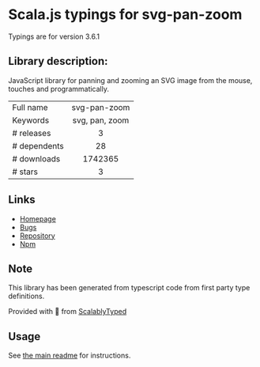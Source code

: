 
# Scala.js typings for svg-pan-zoom

Typings are for version 3.6.1

## Library description:
JavaScript library for panning and zooming an SVG image from the mouse, touches and programmatically.

|                    |                 |
| ------------------ | :-------------: |
| Full name          | svg-pan-zoom |
| Keywords           | svg, pan, zoom |
| # releases         | 3 |
| # dependents       | 28 |
| # downloads        | 1742365 |
| # stars            | 3 |

## Links
- [Homepage](https://github.com/ariutta/svg-pan-zoom#readme)
- [Bugs](https://github.com/ariutta/svg-pan-zoom/issues)
- [Repository](https://github.com/ariutta/svg-pan-zoom)
- [Npm](https://www.npmjs.com/package/svg-pan-zoom)
    


## Note
This library has been generated from typescript code from first party type definitions.

Provided with :purple_heart: from [ScalablyTyped](https://github.com/oyvindberg/ScalablyTyped)

## Usage
See [the main readme](../../readme.md) for instructions.


